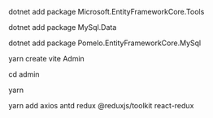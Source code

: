 dotnet add package Microsoft.EntityFrameworkCore.Tools

dotnet add package MySql.Data

dotnet add package Pomelo.EntityFrameworkCore.MySql

yarn create vite Admin

cd admin

yarn

yarn add axios antd redux @reduxjs/toolkit react-redux
